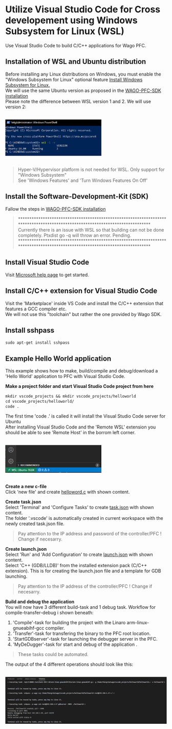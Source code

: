 # Utilize Visual Studio Code for Cross developement using Windows Subsystem for Linux (WSL)
Use Visual Studio Code to build C/C++ applications for Wago PFC.

## Installation of WSL and Ubuntu distribution
Before installing any Linux distributions on Windows, you must enable the "Windows Subsystem for Linux" optional feature [Install Windows Subsystem for Linux.](https://docs.microsoft.com/en-us/windows/wsl/install-win10) <br/>
We will use the same Ubuntu version as proposed in the [WAGO-PFC-SDK installation](https://github.com/WAGO/pfc-firmware-sdk) <br/>
Please note the difference between WSL version 1 and 2. We will use version 2:
<div align="left">
 <br>
 <img src="Img\Powershell_wsl2.PNG" width="300" hight="300"> <br><br>
</div>

> Hyper-V/Hypervisor platform is not needed for WSL. Only support for "Windows Subsystem" <br/>
> See 'Windows Features' and 'Turn Windows Features On Off'<br/>

## Install the Software-Development-Kit (SDK) 
Fallow the steps in [WAGO-PFC-SDK installation](https://github.com/WAGO/pfc-firmware-sdk) <br/> 
> ***************************************************************************************************************************** <br/>
> Currently there is an issue with WSL so that building can not be done completely. Ptxdist go -q will throw an error. Pending. <br/>
> ***************************************************************************************************************************** <br/>

## Install Visual Studio Code
Visit [Microsoft help page](https://docs.microsoft.com/en-us/windows/wsl/tutorials/wsl-vscode) to get started.

## Install C/C++ extension for Visual Studio Code
Visit the 'Marketplace' inside VS Code and install the C/C++ extension that features a GCC compiler etc. <br>
We will not use this "toolchain" but rather the one provided by Wago SDK. <br>

## Install sshpass
```
sudo apt-get install sshpass
```

## Example Hello World application
This example shows how to make, build/compile and debug/download a 'Hello World' application to PFC with Visual Studio Code.

**Make a project folder and start Visual Studio Code project from here** <br>
```
mkdir vscode_projects && mkdir vscode_projects/helloworld
cd vscode_projects/helloworld/
code .
```
The first time 'code .' is called it will install the Visual Studio Code server for Ubuntu <br/>
After installing Visual Studio Code and the 'Remote WSL' extension you should be able to see 'Remote Host' in the borrom left corner. <br/>
<div align="left">
  <br>
 <img src="Img\remotehost.PNG" width="300" hight="300"> <br><br>
</div>

**Create a new c-file** <br>
Click 'new file' and create [helloword.c](HelloWorld/helloworld.c) with shown content. <br/>

**Create task.json** <br>
Select 'Terminal' and 'Configure Tasks' to create [task.json](Json/tasks.json) with shown content. <br>
The folder '.vscode' is automatically created in current workspace with the newly created task.json file. <br>
> Pay attention to the IP address and password of the controller/PFC ! Change if necesarry. <br>

**Create launch.json** <br>
Select 'Run' and 'Add Configuration' to create [launch.json](Json/launch.json) with shown content. <br>
Select 'C++ (GDB/LLDB)' from the installed extension pack (C/C++ extension). This is for creating the launch.json file and a template for GDB launching. <br>
> Pay attention to the IP address of the controller/PFC ! Change if necesarry. <br>

**Build and debug the application** <br>
You will now have 3 different build-task and 1 debug task.  Workflow for compile-transfer-debug i shown beneath:

1. 'Compile'-task for building the project with the Linaro arm-linux-gnueabihf-gcc compiler.
2. 'Transfer'-task for transfering the binary to the PFC root location.
3. 'StartGDBserver'-task for launching the debugger server in the PFC.
4. 'MyDeDugger'-task for start and debug of the application .
> These tasks could be automated.

The output of the 4 different operations should look like this:
<div align="left">
  <br>
 <img src="Img\TasksDone.png" width="800" hight="800"> <br><br>
</div>


